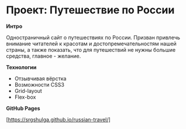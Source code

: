 # Проект: Путешествие по России

**Интро**

Одностраничный сайт о путешествиях по России. Призван привлечь внимание читателей к красотам и достопремечательностям нашей страны, а также показать, что для путешествий не нужны большие средства, главное - желание.

**Технологии**

  * Отзывчивая вёрстка
  * Возможности СSS3
  * Grid-layout
  * Flex-box

**GitHub Pages**

[https://srgshulga.github.io/russian-travel/]
